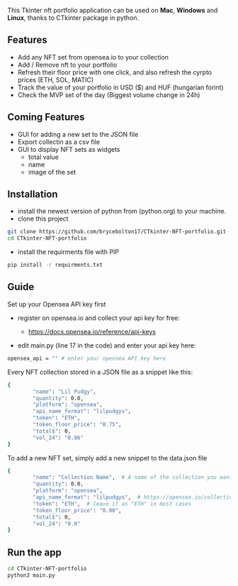 This Tkinter nft portfolio application can be used on **Mac**, **Windows** and **Linux**, thanks to CTkinter package in python.

## Features

- Add any NFT set from opensea.io to your collection
- Add / Remove nft to your portfolio
- Refresh their floor price with one click, and also refresh the cyrpto prices (ETH, SOL, MATIC)
- Track the value of your portfolio in USD ($) and HUF (hungarian forint)
- Check the MVP set of the day (Biggest volume change in 24h)

## Coming Features
- GUI for adding a new set to the JSON file
- Export collectin as a csv file
- GUI to display NFT sets as widgets
  - total value
  - name
  - image of the set

## Installation
- install the newest version of python from (python.org) to your machine.
- clone this project
```sh
git clone https://github.com/brycebolton17/CTkinter-NFT-portfolio.git
cd CTkinter-NFT-portfolio
```

- install the requirments file with PIP
```sh
pip install -r requirments.txt
```
## Guide
Set up your Opensea API key first
- register on opensea.io and collect your api key for free:
  - https://docs.opensea.io/reference/api-keys

 
- edit main.py (line 17 in the code) and enter your api key here:
```sh
opensea_api = "" # enter your opensea API key here
```
Every NFT collection stored in a JSON file as a snippet like this:
```sh
{
        "name": "Lil Pudgy",
        "quantity": 0.0,
        "platform": "opensea",
        "api_name_format": "lilpudgys",
        "token": "ETH",
        "token_floor_price": "0.75",
        "total$": 0,
        "vol_24": "0.86"
}
```

To add a new NFT set, simply add a new snippet to the data.json file
```sh
{
        "name": "Collection Name",  # A name of the collection you want (can be anything)
        "quantity": 0.0,
        "platform": "opensea",
        "api_name_format": "lilpudgys",  # https://opensea.io/collection/lilpudgys (check the name at the end in the opensea URL)
        "token": "ETH",  # leave it as "ETH" in most cases
        "token_floor_price": "0.00",
        "total$": 0,
        "vol_24": "0.0"
}
```
## Run the app
```sh
cd CTkinter-NFT-portfolio
python3 main.py
```
